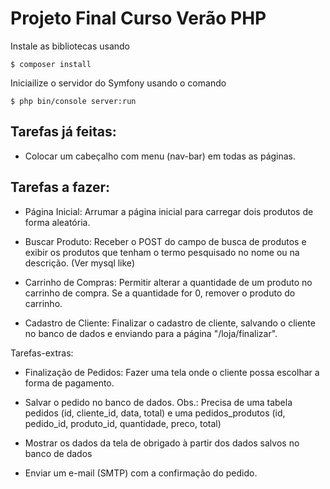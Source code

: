 # Projeto Final Curso Verão PHP
Instale as bibliotecas usando

```$ composer install```

Iniciailize o servidor do Symfony usando o comando

```$ php bin/console server:run```


## Tarefas já feitas:
* Colocar um cabeçalho com menu (nav-bar) em todas as páginas.


## Tarefas a fazer:

* Página Inicial:
Arrumar a página inicial para carregar dois produtos de forma aleatória.

* Buscar Produto: Receber o POST do campo de busca de produtos e exibir os produtos que tenham o termo pesquisado no nome ou na descrição. (Ver mysql like)

* Carrinho de Compras: Permitir alterar a quantidade de um produto no carrinho de compra. Se a quantidade for 0, remover o produto do carrinho.

* Cadastro de Cliente: Finalizar o cadastro de cliente, salvando o cliente no banco de dados e enviando para a página "/loja/finalizar".

Tarefas-extras:

* Finalização de Pedidos: Fazer uma tela onde o cliente possa escolhar a forma de pagamento.

* Salvar o pedido no banco de dados. Obs.: Precisa de uma tabela pedidos (id, cliente_id, data, total) e uma pedidos_produtos (id, pedido_id, produto_id, quantidade, preco, total)

* Mostrar os dados da tela de obrigado à partir dos dados salvos no banco de dados

* Enviar um e-mail (SMTP) com a confirmação do pedido.

